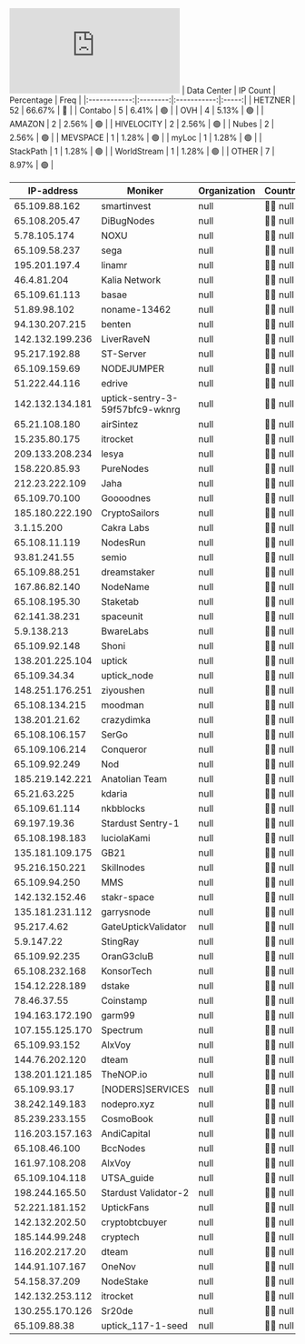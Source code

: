 ![Diagramm](https://github.com/obajay/StateSync-snapshots/blob/main/Projects/Uptick/1/README.md)
| Data Center | IP Count | Percentage | Freq |
|:------------:|:--------:|:-----------:|:-----:|
| HETZNER | 52 | 66.67% | 🔴 |
| Contabo | 5 | 6.41% | 🟢 |
| OVH | 4 | 5.13% | 🟢 |
| AMAZON | 2 | 2.56% | 🟢 |
| HIVELOCITY | 2 | 2.56% | 🟢 |
| Nubes | 2 | 2.56% | 🟢 |
| MEVSPACE | 1 | 1.28% | 🟢 |
| myLoc | 1 | 1.28% | 🟢 |
| StackPath | 1 | 1.28% | 🟢 |
| WorldStream | 1 | 1.28% | 🟢 |
| OTHER | 7 | 8.97% | 🟢 |

<!-- START_TABLE -->
| IP-address | Moniker | Organization | Country | City |
|-------------|---------|---------------|---------|------|
| 65.109.88.162 | smartinvest | null | 🏴‍☠️ null | null |
| 65.108.205.47 | DiBugNodes | null | 🏴‍☠️ null | null |
| 5.78.105.174 | NOXU | null | 🏴‍☠️ null | null |
| 65.109.58.237 | sega | null | 🏴‍☠️ null | null |
| 195.201.197.4 | linamr | null | 🏴‍☠️ null | null |
| 46.4.81.204 | Kalia Network | null | 🏴‍☠️ null | null |
| 65.109.61.113 | basae | null | 🏴‍☠️ null | null |
| 51.89.98.102 | noname-13462 | null | 🏴‍☠️ null | null |
| 94.130.207.215 | benten | null | 🏴‍☠️ null | null |
| 142.132.199.236 | LiverRaveN | null | 🏴‍☠️ null | null |
| 95.217.192.88 | ST-Server | null | 🏴‍☠️ null | null |
| 65.109.159.69 | NODEJUMPER | null | 🏴‍☠️ null | null |
| 51.222.44.116 | edrive | null | 🏴‍☠️ null | null |
| 142.132.134.181 | uptick-sentry-3-59f57bfc9-wknrg | null | 🏴‍☠️ null | null |
| 65.21.108.180 | airSintez | null | 🏴‍☠️ null | null |
| 15.235.80.175 | itrocket | null | 🏴‍☠️ null | null |
| 209.133.208.234 | lesya | null | 🏴‍☠️ null | null |
| 158.220.85.93 | PureNodes | null | 🏴‍☠️ null | null |
| 212.23.222.109 | Jaha | null | 🏴‍☠️ null | null |
| 65.109.70.100 | Goooodnes | null | 🏴‍☠️ null | null |
| 185.180.222.190 | CryptoSailors | null | 🏴‍☠️ null | null |
| 3.1.15.200 | Cakra Labs | null | 🏴‍☠️ null | null |
| 65.108.11.119 | NodesRun | null | 🏴‍☠️ null | null |
| 93.81.241.55 | semio | null | 🏴‍☠️ null | null |
| 65.109.88.251 | dreamstaker | null | 🏴‍☠️ null | null |
| 167.86.82.140 | NodeName | null | 🏴‍☠️ null | null |
| 65.108.195.30 | Staketab | null | 🏴‍☠️ null | null |
| 62.141.38.231 | spaceunit | null | 🏴‍☠️ null | null |
| 5.9.138.213 | BwareLabs | null | 🏴‍☠️ null | null |
| 65.109.92.148 | Shoni | null | 🏴‍☠️ null | null |
| 138.201.225.104 | uptick | null | 🏴‍☠️ null | null |
| 65.109.34.34 | uptick_node | null | 🏴‍☠️ null | null |
| 148.251.176.251 | ziyoushen | null | 🏴‍☠️ null | null |
| 65.108.134.215 | moodman | null | 🏴‍☠️ null | null |
| 138.201.21.62 | crazydimka | null | 🏴‍☠️ null | null |
| 65.108.106.157 | SerGo | null | 🏴‍☠️ null | null |
| 65.109.106.214 | Conqueror | null | 🏴‍☠️ null | null |
| 65.109.92.249 | Nod | null | 🏴‍☠️ null | null |
| 185.219.142.221 | Anatolian Team | null | 🏴‍☠️ null | null |
| 65.21.63.225 | kdaria | null | 🏴‍☠️ null | null |
| 65.109.61.114 | nkbblocks | null | 🏴‍☠️ null | null |
| 69.197.19.36 | Stardust Sentry-1 | null | 🏴‍☠️ null | null |
| 65.108.198.183 | luciolaKami | null | 🏴‍☠️ null | null |
| 135.181.109.175 | GB21 | null | 🏴‍☠️ null | null |
| 95.216.150.221 | Skillnodes | null | 🏴‍☠️ null | null |
| 65.109.94.250 | MMS | null | 🏴‍☠️ null | null |
| 142.132.152.46 | stakr-space | null | 🏴‍☠️ null | null |
| 135.181.231.112 | garrysnode | null | 🏴‍☠️ null | null |
| 95.217.4.62 | GateUptickValidator | null | 🏴‍☠️ null | null |
| 5.9.147.22 | StingRay | null | 🏴‍☠️ null | null |
| 65.109.92.235 | OranG3cluB | null | 🏴‍☠️ null | null |
| 65.108.232.168 | KonsorTech | null | 🏴‍☠️ null | null |
| 154.12.228.189 | dstake | null | 🏴‍☠️ null | null |
| 78.46.37.55 | Coinstamp | null | 🏴‍☠️ null | null |
| 194.163.172.190 | garm99 | null | 🏴‍☠️ null | null |
| 107.155.125.170 | Spectrum | null | 🏴‍☠️ null | null |
| 65.109.93.152 | AlxVoy | null | 🏴‍☠️ null | null |
| 144.76.202.120 | dteam | null | 🏴‍☠️ null | null |
| 138.201.121.185 | TheNOP.io | null | 🏴‍☠️ null | null |
| 65.109.93.17 | [NODERS]SERVICES | null | 🏴‍☠️ null | null |
| 38.242.149.183 | nodepro.xyz | null | 🏴‍☠️ null | null |
| 85.239.233.155 | CosmoBook | null | 🏴‍☠️ null | null |
| 116.203.157.163 | AndiCapital | null | 🏴‍☠️ null | null |
| 65.108.46.100 | BccNodes | null | 🏴‍☠️ null | null |
| 161.97.108.208 | AlxVoy | null | 🏴‍☠️ null | null |
| 65.109.104.118 | UTSA_guide | null | 🏴‍☠️ null | null |
| 198.244.165.50 | Stardust Validator-2 | null | 🏴‍☠️ null | null |
| 52.221.181.152 | UptickFans | null | 🏴‍☠️ null | null |
| 142.132.202.50 | cryptobtcbuyer | null | 🏴‍☠️ null | null |
| 185.144.99.248 | cryptech | null | 🏴‍☠️ null | null |
| 116.202.217.20 | dteam | null | 🏴‍☠️ null | null |
| 144.91.107.167 | OneNov | null | 🏴‍☠️ null | null |
| 54.158.37.209 | NodeStake | null | 🏴‍☠️ null | null |
| 142.132.253.112 | itrocket | null | 🏴‍☠️ null | null |
| 130.255.170.126 | Sr20de | null | 🏴‍☠️ null | null |
| 65.109.88.38 | uptick_117-1-seed | null | 🏴‍☠️ null | null |

<!-- END_TABLE -->